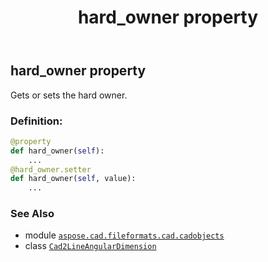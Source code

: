 ﻿---
title: hard_owner property
second_title: Aspose.CAD for Python via .NET API References
description: 
type: docs
weight: 320
url: /python-net/aspose.cad.fileformats.cad.cadobjects/cad2lineangulardimension/hard_owner/
is_root: false
---

## hard_owner property


Gets or sets the hard owner.
### Definition:
```python
@property
def hard_owner(self):
    ...
@hard_owner.setter
def hard_owner(self, value):
    ...
```

### See Also
* module [`aspose.cad.fileformats.cad.cadobjects`](../../)
* class [`Cad2LineAngularDimension`](/cad/python-net/aspose.cad.fileformats.cad.cadobjects/cad2lineangulardimension)
